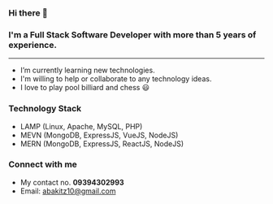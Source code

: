 ### Hi there 👋

### I'm a Full Stack Software Developer with more than 5 years of experience.

---
 
 - I’m currently learning new technologies.
 - I'm willing to help or collaborate to any technology ideas.
 - I love to play pool billiard and chess 😃


### Technology Stack

 - LAMP (Linux, Apache, MySQL, PHP)
 - MEVN (MongoDB, ExpressJS, VueJS, NodeJS)
 - MERN (MongoDB, ExpressJS, ReactJS, NodeJS)


### Connect with me

 - My contact no. **09394302993**
 - Email: abakitz10@gmail.com



<!--
**bas19/bas19** is a ✨ _special_ ✨ repository because its `README.md` (this file) appears on your GitHub profile.

Here are some ideas to get you started:

- 🔭 I’m currently working on ...
- 🌱 I’m currently learning ...
- 👯 I’m looking to collaborate on ...
- 🤔 I’m looking for help with ...
- 💬 Ask me about ...
- 📫 How to reach me: ...
- 😄 Pronouns: ...
- ⚡ Fun fact: ...
-->
